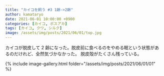 ```yaml
---
title: "カイコを飼う #3 1齢->2齢"
author: kamataryo
date: 2021-06-01 10:00:00 +0900
categories: [カイコ, ポスアカ]
tags: [カイコ, クワ, シルク]
image: /assets/img/posts/2021/06/01/top.jpg
---
```


カイコが脱皮して 2 齢になった。脱皮前に食べるのをやめる眠という状態があるのだけれど、全然気づかなかった。
脱皮殻がたくさん残っている。

{% include image-gallery.html folder="/assets/img/posts/2021/06/01/01" %}
